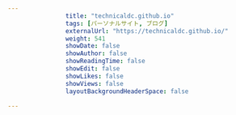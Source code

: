 ---
                title: "technicaldc.github.io"
                tags: [パーソナルサイト, ブログ]
                externalUrl: "https://technicaldc.github.io/"
                weight: 541
                showDate: false
                showAuthor: false
                showReadingTime: false
                showEdit: false
                showLikes: false
                showViews: false
                layoutBackgroundHeaderSpace: false
                ---

